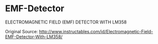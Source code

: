 # EMF-Detector
ELECTROMAGNETIC FIELD (EMF) DETECTOR WITH LM358

Original Source: http://www.instructables.com/id/Electromagnetic-Field-EMF-Detector-With-LM358/

